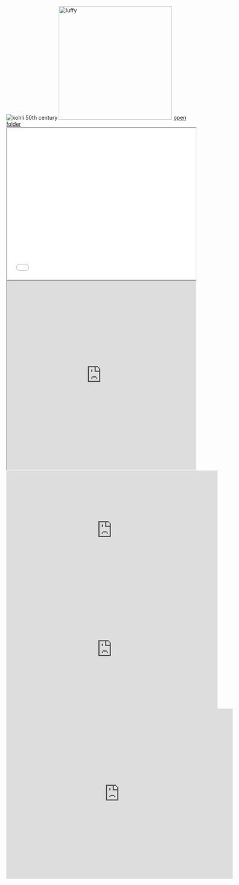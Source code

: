 <html></html>
    <head></head>
    <body>
        <img src="https://tse3.mm.bing.net/th?id=OIP.E7MIWGDYX5jgksf1AwVXpQHaEK&pid=Api&P=0&h=180" alt="kohli 50th century">
        <img src="https://i.pinimg.com/originals/b0/b6/29/b0b629922c3a95da5bc35921bcf2983c.jpg" alt="luffy" width="300" height="300">
        <a href="D:\10k tasks\clsroomwork" target=" _blank">open folder</a>
        <iframe src="./html2.html" width="500" height="400"></iframe>
        <iframe src="https://en.wikipedia.org/wiki/HTML" width="500" height="500"></iframe>
        <iframe width="560" height="315" src="https://www.youtube.com/embed/33pAcOU-3Ew?si=6ppGxdv_Se9MuvS5" title="YouTube video player" frameborder="0" allow="accelerometer; autoplay; clipboard-write; encrypted-media; gyroscope; picture-in-picture; web-share" referrerpolicy="strict-origin-when-cross-origin" allowfullscreen></iframe>
        <iframe width="560" height="315" src="https://www.youtube.com/embed/5Vr9eW_kb6g?si=qii9BjRzvZCg6hbK" title="YouTube video player" frameborder="0" allow="accelerometer; autoplay; clipboard-write; encrypted-media; gyroscope; picture-in-picture; web-share" referrerpolicy="strict-origin-when-cross-origin" allowfullscreen></iframe>
        <iframe src="https://www.google.com/maps/embed?pb=!1m18!1m12!1m3!1d3804.2644788366647!2d78.48858030866094!3d17.542590328842845!2m3!1f0!2f0!3f0!3m2!1i1024!2i768!4f13.1!3m3!1m2!1s0x3bcb85b90951401b%3A0x869046078de5af0a!2sKompally%20Bus%20Stop!5e0!3m2!1sen!2sin!4v1727622827506!5m2!1sen!2sin" width="600" height="450" style="border:0;" allowfullscreen="" loading="lazy" referrerpolicy="no-referrer-when-downgrade"></iframe>
    </body>
</html>
